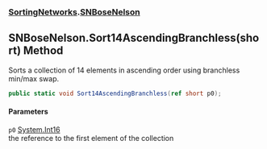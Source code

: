 ### [SortingNetworks](./SortingNetworks.md 'SortingNetworks').[SNBoseNelson](./SortingNetworks-SNBoseNelson.md 'SortingNetworks.SNBoseNelson')
## SNBoseNelson.Sort14AscendingBranchless(short) Method
Sorts a collection of 14 elements in ascending order using branchless min/max swap.  
```csharp
public static void Sort14AscendingBranchless(ref short p0);
```
#### Parameters
<a name='SortingNetworks-SNBoseNelson-Sort14AscendingBranchless(short)-p0'></a>
`p0` [System.Int16](https://docs.microsoft.com/en-us/dotnet/api/System.Int16 'System.Int16')  
the reference to the first element of the collection  
  
